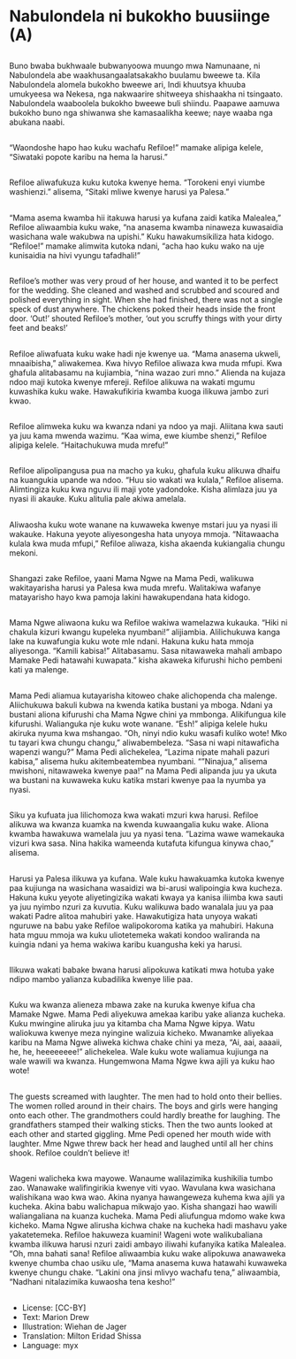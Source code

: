# Nabulondela ni bukokho buusiinge (A)

##
Buno bwaba bukhwaale
bubwanyoowa muungo mwa
Namunaane, ni Nabulondela abe
waakhusangaalatsakakho buulamu
bweewe ta.
Kila Nabulondela alomela bukokho
bweewe ari, Indi khuutsya khuuba
umukyeesa wa Nekesa, nga
nakwaarire shitweeya shishaakha ni
tsingaato. Nabulondela waaboolela
bukokho bweewe buli shiindu.
Paapawe aamuwa bukokho buno
nga shiwanwa she kamasaalikha
keewe; naye waaba nga abukana
naabi.

##
“Waondoshe hapo hao kuku
wachafu Refiloe!” mamake alipiga
kelele, “Siwataki popote karibu na
hema la harusi.”

##
Refiloe aliwafukuza kuku kutoka
kwenye hema.
“Torokeni enyi viumbe washienzi.”
alisema, “Sitaki mliwe kwenye
harusi ya Palesa.”

##
“Mama asema kwamba hii itakuwa
harusi ya kufana zaidi katika
Malealea,” Refiloe aliwaambia kuku
wake, “na anasema kwamba
ninaweza kuwasaidia wasichana
wale wakubwa na upishi.”
Kuku hawakumsikiliza hata kidogo.
“Refiloe!” mamake alimwita kutoka
ndani, “acha hao kuku wako na uje
kunisaidia na hivi vyungu
tafadhali!”

##

##
Refiloe’s mother was very proud of her house, and wanted it to be
perfect for the wedding. She cleaned and washed and scrubbed
and scoured and polished everything in sight. When she had
finished, there was not a single speck of dust anywhere.
The chickens poked their heads inside the front door. ‘Out!’
shouted Refiloe’s mother, ‘out you scruffy things with your dirty
feet and beaks!’

##
Refiloe aliwafuata kuku wake hadi nje kwenye ua.
“Mama anasema ukweli, mnaaibisha,” aliwakemea.
Kwa hivyo Refiloe aliwaza kwa muda mfupi. Kwa
ghafula alitabasamu na kujiambia, “nina wazao zuri
mno.”
Alienda na kujaza ndoo maji kutoka kwenye mfereji.
Refiloe alikuwa na wakati mgumu kuwashika kuku
wake. Hawakufikiria kwamba kuoga ilikuwa jambo
zuri kwao.

##
Refiloe alimweka kuku wa kwanza
ndani ya ndoo ya maji.
Aliitana kwa sauti ya juu kama
mwenda wazimu.
“Kaa wima, ewe kiumbe shenzi,”
Refiloe alipiga kelele.
“Haitachukuwa muda mrefu!”

##
Refiloe alipolipangusa pua na
macho ya kuku, ghafula kuku
alikuwa dhaifu na kuangukia
upande wa ndoo.
“Huu sio wakati wa kulala,” Refiloe
alisema. Alimtingiza kuku kwa
nguvu ili maji yote yadondoke.
Kisha alimlaza juu ya nyasi ili
akauke. Kuku alitulia pale akiwa
amelala.

##
Aliwaosha kuku wote wanane na kuwaweka kwenye
mstari juu ya nyasi ili wakauke.
Hakuna yeyote aliyesongesha hata unyoya mmoja.
“Nitawaacha kulala kwa muda mfupi,” Refiloe
aliwaza, kisha akaenda kukiangalia chungu mekoni.

##
Shangazi zake Refiloe, yaani Mama
Ngwe na Mama Pedi, walikuwa
wakitayarisha harusi ya Palesa kwa
muda mrefu.
Walitakiwa wafanye matayarisho
hayo kwa pamoja lakini
hawakupendana hata kidogo.

##
Mama Ngwe aliwaona kuku wa Refiloe wakiwa
wamelazwa kukauka. “Hiki ni chakula kizuri kwangu
kupeleka nyumbani!” alijiambia.
Alilichukuwa kanga lake na kuwafungia kuku wote
mle ndani.
Hakuna kuku hata mmoja aliyesonga. “Kamili
kabisa!” Alitabasamu. Sasa nitawaweka mahali
ambapo Mamake Pedi hatawahi kuwapata.” kisha
akaweka kifurushi hicho pembeni kati ya malenge.

##
Mama Pedi aliamua kutayarisha kitoweo chake alichopenda cha
malenge. Aliichukuwa bakuli kubwa na kwenda katika bustani ya
mboga.
Ndani ya bustani aliona kifurushi cha Mama Ngwe chini ya
mmbonga. Alikifungua kile kifurushi. Walianguka nje kuku wote
wanane. “Esh!” alipiga kelele huku akiruka nyuma kwa mshangao.
“Oh, ninyi ndio kuku wasafi kuliko wote! Mko tu tayari kwa chungu
changu,” aliwabembeleza.
“Sasa ni wapi nitawaficha wapenzi wangu?” Mama Pedi
alichekelea, “Lazima nipate mahali pazuri kabisa,” alisema huku
akitembeatembea nyumbani.
“”Ninajua,” alisema mwishoni, nitawaweka kwenye paa!” na Mama
Pedi alipanda juu ya ukuta wa bustani na kuwaweka kuku katika
mstari kwenye paa la nyumba ya nyasi.

##

##
Siku ya kufuata jua lilichomoza kwa wakati mzuri kwa harusi.
Refiloe alikuwa wa kwanza kuamka na kwenda kuwaangalia kuku
wake.
Aliona kwamba hawakuwa wamelala juu ya nyasi tena. “Lazima
wawe wamekauka vizuri kwa sasa. Nina hakika wameenda
kutafuta kifungua kinywa chao,” alisema.

##
Harusi ya Palesa ilikuwa ya kufana. Wale kuku
hawakuamka kutoka kwenye paa kujiunga na
wasichana wasaidizi wa bi-arusi walipoingia kwa
kucheza.
Hakuna kuku yeyote aliyetingizika wakati kwaya ya
kanisa iliimba kwa sauti ya juu nyimbo nzuri za
kuvutia.
Kuku walikuwa bado wanalala juu ya paa wakati
Padre alitoa mahubiri yake.
Hawakutigiza hata unyoya wakati nguruwe na babu
yake Refiloe walipokoroma katika ya mahubiri.
Hakuna hata mguu mmoja wa kuku uliotetemeka
wakati kondoo waliranda na kuingia ndani ya hema
wakiwa karibu kuangusha keki ya harusi.

##
Ilikuwa wakati babake bwana harusi
alipokuwa katikati mwa hotuba yake
ndipo mambo yalianza kubadilika
kwenye lilie paa.

##
Kuku wa kwanza alieneza mbawa zake na kuruka kwenye kifua cha
Mamake Ngwe. Mama Pedi aliyekuwa amekaa karibu yake alianza
kucheka.
Kuku mwingine aliruka juu ya kitamba cha Mama Ngwe kipya.
Watu waliokuwa kwenye meza nyingine walizuia kicheko.
Mwanamke aliyekaa karibu na Mama Ngwe aliweka kichwa chake
chini ya meza, “Ai, aai, aaaaii, he, he, heeeeeeee!” alichekelea.
Wale kuku wote waliamua kujiunga na wale wawili wa kwanza.
Hungemwona Mama Ngwe kwa ajili ya kuku hao wote!

##

##
The guests screamed with laughter.
The men had to hold onto their bellies.
The women rolled around in their chairs.
The boys and girls were hanging onto each other.
The grandmothers could hardly breathe for laughing.
The grandfathers stamped their walking sticks.
Then the two aunts looked at each other and started giggling.
Mme Pedi opened her mouth wide with laughter. Mme Ngwe threw
back her head and laughed until all her chins shook.
Refiloe couldn’t believe it!

##

##
Wageni walicheka kwa mayowe.
Wanaume walilazimika kushikilia tumbo zao. Wanawake
walifingirikia kwenye viti vyao.
Wavulana kwa wasichana walishikana wao kwa wao.
Akina nyanya hawangeweza kuhema kwa ajili ya kucheka.
Akina babu walichapua mikwajo yao. Kisha shangazi hao wawili
waliangaliana na kuanza kucheka.
Mama Pedi aliufungua mdomo wake kwa kicheko. Mama Ngwe
alirusha kichwa chake na kucheka hadi mashavu yake
yakatetemeka.
Refiloe hakuweza kuamini!
Wageni wote walikubaliana kwamba ilikuwa harusi nzuri zaidi
ambayo iliwahi kufanyika katika Malealea.
“Oh, mna bahati sana! Refiloe aliwaambia kuku wake alipokuwa
anawaweka kwenye chumba chao usiku ule, “Mama anasema
kuwa hatawahi kuwaweka kwenye chungu chake.
“Lakini ona jinsi mlivyo wachafu tena,” aliwaambia, “Nadhani
nitalazimika kuwaosha tena kesho!”

##

##
* License: [CC-BY]
* Text: Marion Drew
* Illustration: Wiehan de Jager
* Translation: Milton Eridad Shissa
* Language: myx
